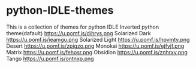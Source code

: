 # python-IDLE-themes
This is a collection of themes for python IDLE
Inverted python theme(dafault) https://u.pomf.is/dihrys.png
Solarized Dark https://u.pomf.is/ieamgu.png
Solarized Light https://u.pomf.is/hpvmty.png
Desert https://u.pomf.is/zpigzo.png
Monokai https://u.pomf.is/ejfvjf.png
Matrix https://u.pomf.is/fehosr.png
Obsidion https://u.pomf.is/znhrxy.png
Tango https://u.pomf.is/ontnxp.png
